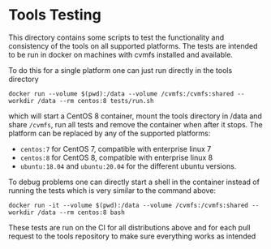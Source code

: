 # Tools Testing

This directory contains some scripts to test the functionality and consistency
of the tools on all supported platforms. The tests are intended to be run in
docker on machines with cvmfs installed and available.

To do this for a single platform one can just run directly in the tools directory

    docker run --volume $(pwd):/data --volume /cvmfs:/cvmfs:shared --workdir /data --rm centos:8 tests/run.sh

which will start a CentOS 8 container, mount the tools directory in /data and
share `/cvmfs`, run all tests and remove the container when after it stops. The
platform can be replaced by any of the supported platforms:

* `centos:7` for CentOS 7, compatible with enterprise linux 7
* `centos:8` for CentOS 8, compatible with enterprise linux 8
* `ubuntu:18.04` and `ubuntu:20.04` for the different ubuntu versions.

To debug problems one can directly start a shell in the container instead of
running the tests which is very similar to the command above:

    docker run -it --volume $(pwd):/data --volume /cvmfs:/cvmfs:shared --workdir /data --rm centos:8 bash

These tests are run on the CI for all distributions above and for each pull
request to the tools repository to make sure everything works as intended

